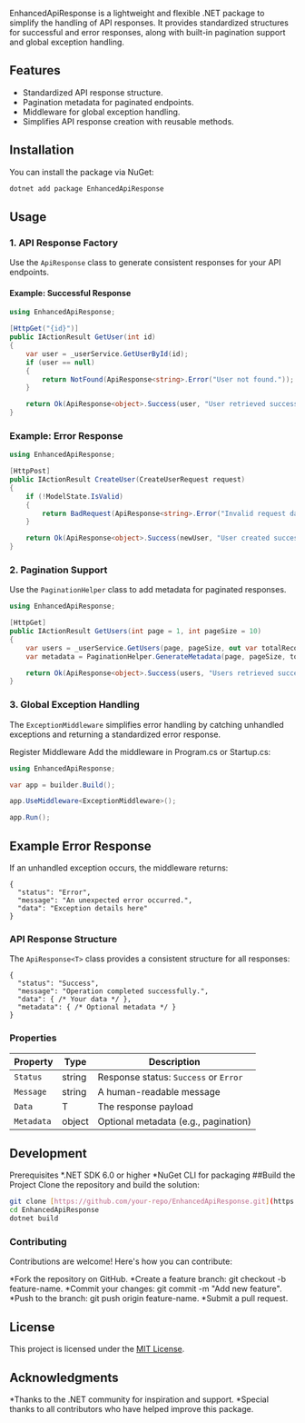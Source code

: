 EnhancedApiResponse is a lightweight and flexible .NET package to simplify the handling of API responses. It provides standardized structures for successful and error responses, along with built-in pagination support and global exception handling.

## Features

- Standardized API response structure.
- Pagination metadata for paginated endpoints.
- Middleware for global exception handling.
- Simplifies API response creation with reusable methods.

## Installation

You can install the package via NuGet:

```bash
dotnet add package EnhancedApiResponse
```
## Usage

### 1. API Response Factory

Use the `ApiResponse` class to generate consistent responses for your API endpoints.

#### Example: Successful Response

```csharp
using EnhancedApiResponse;

[HttpGet("{id}")]
public IActionResult GetUser(int id)
{
    var user = _userService.GetUserById(id);
    if (user == null)
    {
        return NotFound(ApiResponse<string>.Error("User not found."));
    }

    return Ok(ApiResponse<object>.Success(user, "User retrieved successfully."));
}
```
### Example: Error Response
```csharp
using EnhancedApiResponse;

[HttpPost]
public IActionResult CreateUser(CreateUserRequest request)
{
    if (!ModelState.IsValid)
    {
        return BadRequest(ApiResponse<string>.Error("Invalid request data."));
    }

    return Ok(ApiResponse<object>.Success(newUser, "User created successfully."));
}
```

### 2. Pagination Support

Use the `PaginationHelper` class to add metadata for paginated responses.

```csharp
using EnhancedApiResponse;

[HttpGet]
public IActionResult GetUsers(int page = 1, int pageSize = 10)
{
    var users = _userService.GetUsers(page, pageSize, out var totalRecords);
    var metadata = PaginationHelper.GenerateMetadata(page, pageSize, totalRecords);

    return Ok(ApiResponse<object>.Success(users, "Users retrieved successfully.", metadata));
}

```

### 3. Global Exception Handling
The `ExceptionMiddleware` simplifies error handling by catching unhandled exceptions and returning a standardized error response.

Register Middleware
Add the middleware in Program.cs or Startup.cs:

```csharp
using EnhancedApiResponse;

var app = builder.Build();

app.UseMiddleware<ExceptionMiddleware>();

app.Run();
```

## Example Error Response
If an unhandled exception occurs, the middleware returns:
```
{
  "status": "Error",
  "message": "An unexpected error occurred.",
  "data": "Exception details here"
}
```

### API Response Structure
The `ApiResponse<T>` class provides a consistent structure for all responses:

```
{
  "status": "Success",
  "message": "Operation completed successfully.",
  "data": { /* Your data */ },
  "metadata": { /* Optional metadata */ }
}

```

### Properties

| Property  | Type   | Description                           |
|-----------|--------|---------------------------------------|
| `Status`  | string | Response status: `Success` or `Error`|
| `Message` | string | A human-readable message             |
| `Data`    | T      | The response payload                 |
| `Metadata`| object | Optional metadata (e.g., pagination) |


## Development
Prerequisites
*.NET SDK 6.0 or higher
*NuGet CLI for packaging
##Build the Project
Clone the repository and build the solution:

```bash
git clone [https://github.com/your-repo/EnhancedApiResponse.git](https://github.com/khannouman645/EnhancedApiResponse.git)
cd EnhancedApiResponse
dotnet build
```

### Contributing
Contributions are welcome! Here's how you can contribute:

*Fork the repository on GitHub.
*Create a feature branch: git checkout -b feature-name.
*Commit your changes: git commit -m "Add new feature".
*Push to the branch: git push origin feature-name.
*Submit a pull request.
## License

This project is licensed under the [MIT License](LICENSE).

## Acknowledgments
*Thanks to the .NET community for inspiration and support.
*Special thanks to all contributors who have helped improve this package.
